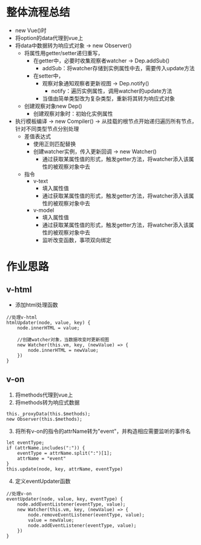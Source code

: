 # 整体流程总结

* new Vue()时
* 将option的data代理到vue上
* 将data中数据转为响应式对象 -> new Observer()
    - 将属性用getter/setter递归重写，
        - 在getter中，必要时收集观察者watcher -> Dep.addSub()
            - addSub：将watcher存储到实例属性中去，需要传入update方法
        - 在setter中，
            - 观察对象通知观察者更新视图 -> Dep.notify()
                - notify：遍历实例属性，调用watcher的update方法
            - 当值由简单类型改为复杂类型，重新将其转为响应式对象
    - 创建观察对象new Dep()
        - 创建观察对象时：初始化实例属性
* 执行模板编译 -> new Compiler() -> 从挂载的根节点开始递归遍历所有节点，针对不同类型节点分别处理
    - 差值表达式
        - 使用正则匹配替换
        - 创建watcher实例，传入更新回调 -> new Watcher()
            - 通过获取某属性值的形式，触发getter方法，将watcher添入该属性的被观察对象中去
    - 指令
        - v-text
            - 填入属性值
            - 通过获取某属性值的形式，触发getter方法，将watcher添入该属性的被观察对象中去
        - v-model
            - 填入属性值
            - 通过获取某属性值的形式，触发getter方法，将watcher添入该属性的被观察对象中去
            - 监听改变函数，事项双向绑定

# 作业思路

## v-html

* 添加html处理函数

``` 
//处理v-html
htmlUpdater(node, value, key) {
    node.innerHTML = value;

    //创建watcher对象，当数据改变时更新视图
    new Watcher(this.vm, key, (newValue) => {
        node.innerHTML = newValue;
    })
}
```

## v-on

1. 将methods代理到vue上
2. 将methods转为响应式数据

``` 
this._proxyData(this.$methods);
new Observer(this.$methods);
```

3. 将所有v-on的指令的attrName转为"event"，并构造相应需要监听的事件名

``` 
let eventType;
if (attrName.includes(":")) {
    eventType = attrName.split(":")[1];
    attrName = "event"
}
this.update(node, key, attrName, eventType)
```

4. 定义eventUpdater函数

``` 
//处理v-on
eventUpdater(node, value, key, eventType) {
    node.addEventListener(eventType, value);
    new Watcher(this.vm, key, (newValue) => {
        node.removeEventListener(eventType, value);
        value = newValue;
        node.addEventListener(eventType, value);
    })
}
```
